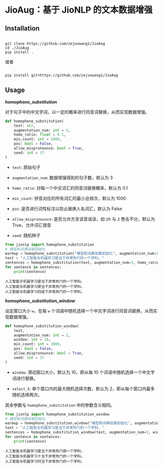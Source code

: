 # JioAug：基于 JioNLP 的文本数据增强

## Installation

```shell

git clone https://github.com/zejunwang1/JioAug
cd ./JioAug
pip install .
```

或者

```shell

pip install git+https://github.com/zejunwang1/JioAug
```

## Usage

***homophone_substitution***

对于句子中的中文字词，以一定的概率进行同音词替换，从而实现数据增强。

```python
def homophone_substitution(
    text: str,
    augmentation_num: int = 3,
    homo_ratio: float = 0.1,
    min_count: int = 1000,
    pos: bool = False,
    allow_mispronounce: bool = True,
    seed: int = 37
)
```

- `text`: 原始句子

- `augmentation_num`: 数据增强得到的句子数，默认为 3

- `homo_ratio`: 对每一个中文词汇的同音词替换概率，默认为 0.1

- `min_count`: 拼音对应的所有词汇的最小总频次，默认为 1000

- `pos`: 是否进行词性标注以防止替换人名词汇，默认为 False

- `allow_mispronounce`: 是否允许方言读音误读，如 zh 与 z 卷舌不分，默认为 True，允许词汇错音

- `seed`: 随机种子

```python
from jionlp import homophone_substitution
# 模型和词典加载初始化
warmup = homophone_substitution("模型和词典加载初始化", augmentation_num=1, homo_ratio=0.1, pos=False)
text = "人工智能与机器学习是当下非常热门的一个学科。"
sentences = homophone_substitution(text, augmentation_num=3, homo_ratio=0.1, pos=False)
for sentence in sentences:
    print(sentence)
```

```context
人工智能于机器学习是当下非常热门的一个学科。
人工智能与机器学习使当下非常热门的一个学科。
人工智能与机器学习四诞下非常热门的一个学科。
```

***homophone_substitution_window***

设定窗口大小 `w`，在每 `w` 个词语中随机选择一个中文字词进行同音词替换，从而实现数据增强。

```python
def homophone_substitution_window(
    text,
    augmentation_num: int = 3,
    window: int = 10,
    min_count: int = 1000,
    pos: bool = False,
    allow_mispronounce: bool = True,
    seed: int = 37
)
```

- `window`: 滑动窗口大小，默认为 10，即从每 10 个词语中随机选择一个中文字词进行替换。

- `select_k`: 单个窗口内的最大随机选择次数，默认为 2，即从每个窗口内最多随机选择两次。

其余参数与 `homophone_substitution` 中的参数含义相同。

```python
from jionlp import homophone_substitution_window
# 模型和词典加载初始化
warmup = homophone_substitution_window("模型和词典加载初始化", augmentation_num=3, window=10, pos=False)
text = "人工智能与机器学习是当下非常热门的一个学科。"
sentences = homophone_substitution_window(text, augmentation_num=3, window=10, pos=False)
for sentence in sentences:
    print(sentence)
```

```context
人工智能与机器学习是当下非常热门得一个学科。
人工智能与机器学习十当下非常热门的一个学科。
人工智能与机器学习时当下非常热门的一个学科。
```








